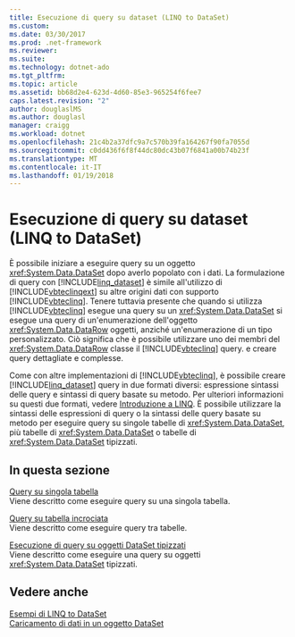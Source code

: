 ```yaml
---
title: Esecuzione di query su dataset (LINQ to DataSet)
ms.custom: 
ms.date: 03/30/2017
ms.prod: .net-framework
ms.reviewer: 
ms.suite: 
ms.technology: dotnet-ado
ms.tgt_pltfrm: 
ms.topic: article
ms.assetid: bb68d2e4-623d-4d60-85e3-965254f6fee7
caps.latest.revision: "2"
author: douglaslMS
ms.author: douglasl
manager: craigg
ms.workload: dotnet
ms.openlocfilehash: 21c4b2a37dfc9a7c570b39fa164267f90fa7055d
ms.sourcegitcommit: c0dd436f6f8f44dc80dc43b07f6841a00b74b23f
ms.translationtype: MT
ms.contentlocale: it-IT
ms.lasthandoff: 01/19/2018
---
```

# <a name="querying-datasets-linq-to-dataset"></a>Esecuzione di query su dataset (LINQ to DataSet)
È possibile iniziare a eseguire query su un oggetto <xref:System.Data.DataSet> dopo averlo popolato con i dati. La formulazione di query con [!INCLUDE[linq_dataset](../../../../includes/linq-dataset-md.md)] è simile all'utilizzo di [!INCLUDE[vbteclinqext](../../../../includes/vbteclinqext-md.md)] su altre origini dati con supporto [!INCLUDE[vbteclinq](../../../../includes/vbteclinq-md.md)]. Tenere tuttavia presente che quando si utilizza [!INCLUDE[vbteclinq](../../../../includes/vbteclinq-md.md)] esegue una query su un <xref:System.Data.DataSet> si esegue una query di un'enumerazione dell'oggetto <xref:System.Data.DataRow> oggetti, anziché un'enumerazione di un tipo personalizzato. Ciò significa che è possibile utilizzare uno dei membri del <xref:System.Data.DataRow> classe il [!INCLUDE[vbteclinq](../../../../includes/vbteclinq-md.md)] query. e creare query dettagliate e complesse.  
  
 Come con altre implementazioni di [!INCLUDE[vbteclinq](../../../../includes/vbteclinq-md.md)], è possibile creare [!INCLUDE[linq_dataset](../../../../includes/linq-dataset-md.md)] query in due formati diversi: espressione sintassi delle query e sintassi di query basate su metodo. Per ulteriori informazioni su questi due formati, vedere [Introduzione a LINQ](http://msdn.microsoft.com/library/6cc9af04-950a-4cc3-83d4-2aeb4abe4de9). È possibile utilizzare la sintassi delle espressioni di query o la sintassi delle query basate su metodo per eseguire query su singole tabelle di <xref:System.Data.DataSet>, più tabelle di <xref:System.Data.DataSet> o tabelle di <xref:System.Data.DataSet> tipizzati.  
  
## <a name="in-this-section"></a>In questa sezione  
 [Query su singola tabella](../../../../docs/framework/data/adonet/single-table-queries-linq-to-dataset.md)  
 Viene descritto come eseguire query su una singola tabella.  
  
 [Query su tabella incrociata](../../../../docs/framework/data/adonet/cross-table-queries-linq-to-dataset.md)  
 Viene descritto come eseguire query tra tabelle.  
  
 [Esecuzione di query su oggetti DataSet tipizzati](../../../../docs/framework/data/adonet/querying-typed-datasets.md)  
 Viene descritto come eseguire una query su oggetti <xref:System.Data.DataSet> tipizzati.  
  
## <a name="see-also"></a>Vedere anche  
 [Esempi di LINQ to DataSet](../../../../docs/framework/data/adonet/linq-to-dataset-examples.md)  
 [Caricamento di dati in un oggetto DataSet](../../../../docs/framework/data/adonet/loading-data-into-a-dataset.md)
